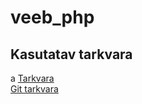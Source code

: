 # veeb_php
## Kasutatav tarkvara
a
 [Tarkvara](https://www.jetbrains.com/phpstorm/specials/phpstorm/phpstorm.html?gclid=EAIaIQobChMI78--mKaz4AIVEqqaCh3b9gViEAAYASAAEgKxhvD_BwE&gclsrc=aw.ds)
 <br>
  [Git tarkvara](https://pages.github.com/)
  